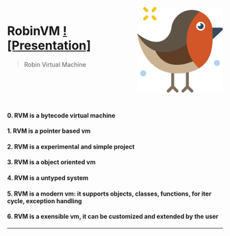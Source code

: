 <img width="200" height="200" src="extra/robin.png" align="right" />

# RobinVM [![Presentation]](https://www.youtube.com/watch?v=kuJoJ9rFCFE&t)
> Robin Virtual Machine
<br/>
<br/>
<br/>
<br/>

<h4>0. RVM is a bytecode virtual machine</h4>
<h4>1. RVM is a pointer based vm</h4>
<h4>2. RVM is a experimental and simple project</h4>
<h4>3. RVM is a object oriented vm</h4>
<h4>4. RVM is a untyped system</h4>
<h4>5. RVM is a modern vm: it supports objects, classes, functions, for iter cycle, exception handling</h4>
<h4>6. RVM is a exensible vm, it can be customized and extended by the user</h4>
<hr/>
